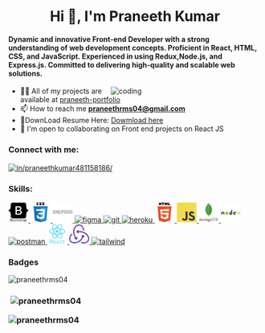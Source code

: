 <h1 align="center" color="black">Hi 👋, I'm Praneeth Kumar</h1>
<div> 
<h4>Dynamic and innovative Front-end Developer with a strong understanding of web development concepts. Proficient in React, HTML, CSS, and JavaScript. Experienced in using Redux,Node.js, and Express.js. Committed to delivering high-quality and scalable web solutions.</h4>
<img align="right" alt="coding" width="300" src="https://ouch-cdn2.icons8.com/OnWAupLOraG6PgdLe0SvlVUHfFT1_idejDehY3YiAFw/rs:fit:256:256/czM6Ly9pY29uczgu/b3VjaC1wcm9kLmFz/c2V0cy9zdmcvMTUx/L2FkYTdkOWE2LWEz/OTAtNDkyYi04ZmVl/LTUwMzVmZDJkY2Fm/ZS5zdmc.png" > 
</div>
<p align="left"> </p>

* 👨‍💻 All of my projects are available at <a href="https://praneethofficialwebsite10-ee2057.netlify.app">praneeth-portfolio</a>
* 📫 How to reach me **praneethrms04@gmail.com**
* 📄DownLoad Resume Here: <a href="https://drive.google.com/file/d/1IpZ0sL_eYYL9hOvl2T_FIqOOPjCcS7Fi/view?usp=sharing">Dowmload here </a>
* 🤝  I'm open to collaborating on Front end projects on React JS

<h3 align="left">Connect with me:</h3>
<p align="left">
<a href="https://linkedin.com/in/in/praneethkumar481158186/" target="blank"><img align="center" src="https://raw.githubusercontent.com/rahuldkjain/github-profile-readme-generator/master/src/images/icons/Social/linked-in-alt.svg" alt="in/praneethkumar481158186/" height="30" width="40" /></a>
</p>

<h3 align="left">Skills:</h3>
<p align="left"> <a href="https://getbootstrap.com" target="_blank" rel="noreferrer"> <img src="https://raw.githubusercontent.com/devicons/devicon/master/icons/bootstrap/bootstrap-plain-wordmark.svg" alt="bootstrap" width="40" height="40"/> </a> <a href="https://www.w3schools.com/css/" target="_blank" rel="noreferrer"> <img src="https://raw.githubusercontent.com/devicons/devicon/master/icons/css3/css3-original-wordmark.svg" alt="css3" width="40" height="40"/> </a> <a href="https://expressjs.com" target="_blank" rel="noreferrer"> <img src="https://raw.githubusercontent.com/devicons/devicon/master/icons/express/express-original-wordmark.svg" alt="express" width="40" height="40"/> </a> <a href="https://www.figma.com/" target="_blank" rel="noreferrer"> <img src="https://www.vectorlogo.zone/logos/figma/figma-icon.svg" alt="figma" width="40" height="40"/> </a> <a href="https://git-scm.com/" target="_blank" rel="noreferrer"> <img src="https://www.vectorlogo.zone/logos/git-scm/git-scm-icon.svg" alt="git" width="40" height="40"/> </a> <a href="https://heroku.com" target="_blank" rel="noreferrer"> <img src="https://www.vectorlogo.zone/logos/heroku/heroku-icon.svg" alt="heroku" width="40" height="40"/> </a> <a href="https://www.w3.org/html/" target="_blank" rel="noreferrer"> <img src="https://raw.githubusercontent.com/devicons/devicon/master/icons/html5/html5-original-wordmark.svg" alt="html5" width="40" height="40"/> </a> <a href="https://developer.mozilla.org/en-US/docs/Web/JavaScript" target="_blank" rel="noreferrer"> <img src="https://raw.githubusercontent.com/devicons/devicon/master/icons/javascript/javascript-original.svg" alt="javascript" width="40" height="40"/> </a> <a href="https://www.mongodb.com/" target="_blank" rel="noreferrer"> <img src="https://raw.githubusercontent.com/devicons/devicon/master/icons/mongodb/mongodb-original-wordmark.svg" alt="mongodb" width="40" height="40"/> </a> <a href="https://nodejs.org" target="_blank" rel="noreferrer"> <img src="https://raw.githubusercontent.com/devicons/devicon/master/icons/nodejs/nodejs-original-wordmark.svg" alt="nodejs" width="40" height="40"/> </a> <a href="https://postman.com" target="_blank" rel="noreferrer"> <img src="https://www.vectorlogo.zone/logos/getpostman/getpostman-icon.svg" alt="postman" width="40" height="40"/> </a> <a href="https://reactjs.org/" target="_blank" rel="noreferrer"> <img src="https://raw.githubusercontent.com/devicons/devicon/master/icons/react/react-original-wordmark.svg" alt="react" width="40" height="40"/> </a> <a href="https://redux.js.org" target="_blank" rel="noreferrer"> <img src="https://raw.githubusercontent.com/devicons/devicon/master/icons/redux/redux-original.svg" alt="redux" width="40" height="40"/> </a> <a href="https://tailwindcss.com/" target="_blank" rel="noreferrer"> <img src="https://www.vectorlogo.zone/logos/tailwindcss/tailwindcss-icon.svg" alt="tailwind" width="40" height="40"/> </a> </p>
<h3 align="left">Badges</h3>
<p align="leftr">
 <img src="https://komarev.com/ghpvc/?username=praneethrms04&label=Profile%20views&color=0e75b6&style=flat" alt="praneethrms04" /> </p>

<h3 align="center>GitHub Statistics </h3>
           

<p><img align="left" src="https://github-readme-stats.vercel.app/api/top-langs?username=praneethrms04&show_icons=true&locale=en&layout=compact" alt="praneethrms04" /></p>

<p>&nbsp;<img align="center" src="https://github-readme-stats.vercel.app/api?username=praneethrms04&show_icons=true&locale=en" alt="praneethrms04" /></p>

<p><img align="center" src="https://github-readme-streak-stats.herokuapp.com/?user=praneethrms04&" alt="praneethrms04" /></p>
